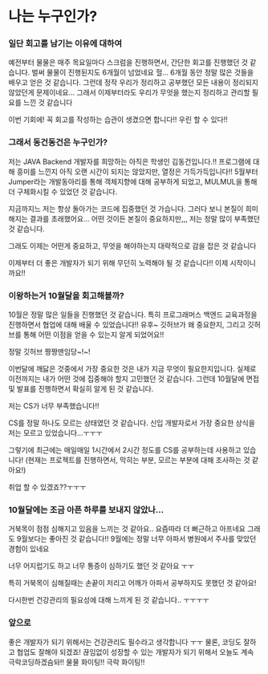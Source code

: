 # 나는 누구인가?

### 일단 회고를 남기는 이유에 대하여
예전부터 물물은 매주 목요일마다 스크럼을 진행하면서, 간단한 회고를 진행했던 것 같습니다. 벌써 물물이 진행된지도 6개월이 넘었네요 헐...
6개월 동안 정말 많은 것들을 배우고 얻은 것 같습니다. 그런데 정작 우리가 정리하고 공부했던 모든 내용이 정리되지 않았던게 문제이네요...
그래서 이제부터라도 우리가 무엇을 했는지 정리하고 관리할 필요를 느낀 것 같습니다

이번 기회에! 꼭 회고를 작성하는 습관이 생겼으면 합니다!! 우린 할 수 있다!!

### 그래서 동건동건은 누구인가?
저는 JAVA Backend 개발자를 희망하는 아직은 학생인 김동건입니다.!! 프로그램에 대해 흥미를 느낀지 아직 오랜 시간이 되지는 않았지만, 열정은 가득가득입니다!!
5월부터 Jumper라는 개발동아리를 통해 객체지향에 대해 공부하게 되었고, MULMUL을 통해 더 구체화시킬 수 있었던 것 같습니다.

지금까지느 저는 항상 돌아가는 코드에 집중했던 것 가습니다. 그러다 보니 본질이 희미해지는 결과를 초래했어요...
어떤 것이든 본질이 중요하지만,,, 저는 정말 많이 부족했던 것 같습니다.

그래도 이제는 어떤게 중요하고, 무엇을 해야하는지 대략적으로 감을 잡은 것 같습니다

이제부터 더 좋은 개발자가 되기 위해 무던히 노력해야 될 것 같습니다!! 이제 시작이니까요!!

### 이왕하는거 10월달을 회고해볼까?
10월은 정말 많은 일들을 진행했던 것 같습니다. 특히 프로그래머스 백엔드 교육과정을 진행하면서 협업에 대해 배울 수 있었습니다!! 유후~
깃허브가 왜 중요한지, 그리고 깃허브를 통해 어떤 이점을 얻을 수 있는지 알게 되었어요!!

정말 깃허브 짱짱맨임당~!~!

이번달에 깨닳은 것중에서 가장 중요한 것은 내가 지금 무엇이 필요한지입니다. 실제로 이전까지는 내가 어떤 것에 집중해야 할지 고민했던 것 같습니다.
그런데 10월달에 면접 및 발표를 진행하면서 확실히 알게 된 것 같습니다.

저는 CS가 너무 부족했습니다!!

CS를 정말 하나도 모르는 상태였던 것 같습니다. 신입 개발자로서 가장 중요한 상식을 저는 모르고 있었습니다...ㅜㅜㅜ

그렇기에 최근에는 매일매일 1시간에서 2시간 정도를 CS를 공부하는데 사용하고 있습니다! (현재는 프로젝트를 진행하면서, 막히는 부분, 모르는 부분에 대해 조사하는 것 같아요!)

취업 할 수 있겠죠??ㅜㅜㅜ

### 10월달에는 조금 아픈 하루를 보내지 않았나...
거북목이 점점 심해지고 있음을 느끼는 것 같아요.. 요즘따라 더 뻐근하고 아프네요
그래도 9월보다는 좋아진 것 같습니다!! 9월에는 정말 너무 아파서 병원에서 주사를 맞았던 경험이 있네요

너무 어지럽기도 하고 너무 통증이 심하기도 했던 것 같아요 ㅜㅜ

특히 거북목이 심해질때는 손끝이 저리고 어깨가 아파서 공부하지도 못했던 것 같아요!

다시한번 건강관리의 필요성에 대해 느끼게 된 것 같습니다.. ㅜㅜㅜㅜ

### 앞으로

좋은 개발자가 되기 위해서는 건강관리도 필수라고 생각합니다 ㅜㅜ 물론, 코딩도 잘하고 협업도 잘해야 되겠죠!
끊임없이 성장할 수 있는 개발자가 되기 위해서 오늘도 계속 극락코딩하겠슴돠!!
물물 화이팅!! 극락 화이팅!!
